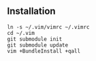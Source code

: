 Installation
------------

``` git clone https://github.com/RobbieClarken/vim ~/.vim
ln -s ~/.vim/vimrc ~/.vimrc
cd ~/.vim
git submodule init
git submodule update
vim +BundleInstall +qall
```
